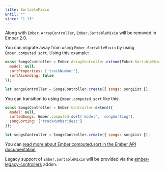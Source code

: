 ```yaml
---
title: SortableMixin
until: ""
since: "1.13"
---
```



Along with `Ember.ArrayController`, `Ember.SortableMixin` will be removed in Ember 2.0.

You can migrate away from using `Ember.SortableMixin` by using `Ember.computed.sort`. Using this example:

```javascript
const SongsController = Ember.ArrayController.extend(Ember.SortableMixin, {
  model: null,
  sortProperties: ['trackNumber'],
  sortAscending: false
});

let songsController = SongsController.create({ songs: songList });
```

You can transition to using `Ember.computed.sort` like this:

```javascript
const SongsController = Ember.Controller.extend({
  model: null,
  sortedSongs: Ember.computed.sort('model', 'songSorting'),
  songSorting: ['trackNumber:desc']
});

let songsController = SongsController.create({ songs: songList });
```

You can [read more about Ember.computed.sort in the Ember API documentation](http://emberjs.com/api/classes/Ember.computed.html#method_sort)

Legacy support of `Ember.SortableMixin` will be provided via the [ember-legacy-controllers](https://github.com/emberjs/ember-legacy-controllers) addon.
